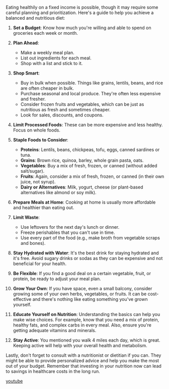 Eating healthily on a fixed income is possible, though it may require some careful planning and prioritization. Here's a guide to help you achieve a balanced and nutritious diet:

1. **Set a Budget**: Know how much you're willing and able to spend on groceries each week or month. 

2. **Plan Ahead**: 
   - Make a weekly meal plan.
   - List out ingredients for each meal.
   - Shop with a list and stick to it.

3. **Shop Smart**:
   - Buy in bulk when possible. Things like grains, lentils, beans, and rice are often cheaper in bulk.
   - Purchase seasonal and local produce. They're often less expensive and fresher.
   - Consider frozen fruits and vegetables, which can be just as nutritious as fresh and sometimes cheaper.
   - Look for sales, discounts, and coupons.

4. **Limit Processed Foods**: These can be more expensive and less healthy. Focus on whole foods.

5. **Staple Foods to Consider**:
   - **Proteins**: Lentils, beans, chickpeas, tofu, eggs, canned sardines or tuna.
   - **Grains**: Brown rice, quinoa, barley, whole grain pasta, oats.
   - **Vegetables**: Buy a mix of fresh, frozen, or canned (without added salt/sugar).
   - **Fruits**: Again, consider a mix of fresh, frozen, or canned (in their own juice, not syrup).
   - **Dairy or Alternatives**: Milk, yogurt, cheese (or plant-based alternatives like almond or soy milk).

6. **Prepare Meals at Home**: Cooking at home is usually more affordable and healthier than eating out. 

7. **Limit Waste**:
   - Use leftovers for the next day's lunch or dinner.
   - Freeze perishables that you can't use in time.
   - Use every part of the food (e.g., make broth from vegetable scraps and bones).

8. **Stay Hydrated with Water**: It's the best drink for staying hydrated and it's free. Avoid sugary drinks or sodas as they can be expensive and not beneficial for your health.

9. **Be Flexible**: If you find a good deal on a certain vegetable, fruit, or protein, be ready to adjust your meal plan.

10. **Grow Your Own**: If you have space, even a small balcony, consider growing some of your own herbs, vegetables, or fruits. It can be cost-effective and there's nothing like eating something you've grown yourself.

11. **Educate Yourself on Nutrition**: Understanding the basics can help you make wise choices. For example, know that you need a mix of protein, healthy fats, and complex carbs in every meal. Also, ensure you're getting adequate vitamins and minerals.

12. **Stay Active**: You mentioned you walk 4 miles each day, which is great. Keeping active will help with your overall health and metabolism.

Lastly, don't forget to consult with a nutritionist or dietitian if you can. They might be able to provide personalized advice and help you make the most out of your budget. Remember that investing in your nutrition now can lead to savings in healthcare costs in the long run.


[youtube](https://youtu.be/UAYvZk6h0xs?si=F1Zj7GMFc-dDzcH6)
